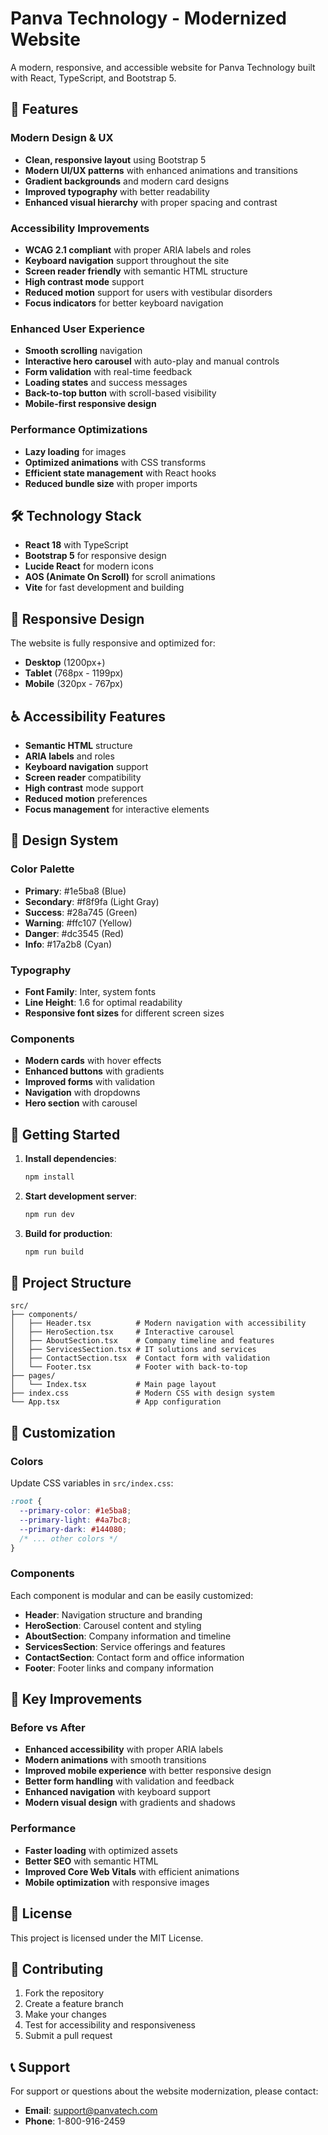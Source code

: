 # Panva Technology - Modernized Website

A modern, responsive, and accessible website for Panva Technology built with React, TypeScript, and Bootstrap 5.

## 🚀 Features

### Modern Design & UX
- **Clean, responsive layout** using Bootstrap 5
- **Modern UI/UX patterns** with enhanced animations and transitions
- **Gradient backgrounds** and modern card designs
- **Improved typography** with better readability
- **Enhanced visual hierarchy** with proper spacing and contrast

### Accessibility Improvements
- **WCAG 2.1 compliant** with proper ARIA labels and roles
- **Keyboard navigation** support throughout the site
- **Screen reader friendly** with semantic HTML structure
- **High contrast mode** support
- **Reduced motion** support for users with vestibular disorders
- **Focus indicators** for better keyboard navigation

### Enhanced User Experience
- **Smooth scrolling** navigation
- **Interactive hero carousel** with auto-play and manual controls
- **Form validation** with real-time feedback
- **Loading states** and success messages
- **Back-to-top button** with scroll-based visibility
- **Mobile-first responsive design**

### Performance Optimizations
- **Lazy loading** for images
- **Optimized animations** with CSS transforms
- **Efficient state management** with React hooks
- **Reduced bundle size** with proper imports

## 🛠️ Technology Stack

- **React 18** with TypeScript
- **Bootstrap 5** for responsive design
- **Lucide React** for modern icons
- **AOS (Animate On Scroll)** for scroll animations
- **Vite** for fast development and building

## 📱 Responsive Design

The website is fully responsive and optimized for:
- **Desktop** (1200px+)
- **Tablet** (768px - 1199px)
- **Mobile** (320px - 767px)

## ♿ Accessibility Features

- **Semantic HTML** structure
- **ARIA labels** and roles
- **Keyboard navigation** support
- **Screen reader** compatibility
- **High contrast** mode support
- **Reduced motion** preferences
- **Focus management** for interactive elements

## 🎨 Design System

### Color Palette
- **Primary**: #1e5ba8 (Blue)
- **Secondary**: #f8f9fa (Light Gray)
- **Success**: #28a745 (Green)
- **Warning**: #ffc107 (Yellow)
- **Danger**: #dc3545 (Red)
- **Info**: #17a2b8 (Cyan)

### Typography
- **Font Family**: Inter, system fonts
- **Line Height**: 1.6 for optimal readability
- **Responsive font sizes** for different screen sizes

### Components
- **Modern cards** with hover effects
- **Enhanced buttons** with gradients
- **Improved forms** with validation
- **Navigation** with dropdowns
- **Hero section** with carousel

## 🚀 Getting Started

1. **Install dependencies**:
   ```bash
   npm install
   ```

2. **Start development server**:
   ```bash
   npm run dev
   ```

3. **Build for production**:
   ```bash
   npm run build
   ```

## 📁 Project Structure

```
src/
├── components/
│   ├── Header.tsx          # Modern navigation with accessibility
│   ├── HeroSection.tsx     # Interactive carousel
│   ├── AboutSection.tsx    # Company timeline and features
│   ├── ServicesSection.tsx # IT solutions and services
│   ├── ContactSection.tsx  # Contact form with validation
│   └── Footer.tsx          # Footer with back-to-top
├── pages/
│   └── Index.tsx           # Main page layout
├── index.css               # Modern CSS with design system
└── App.tsx                 # App configuration
```

## 🔧 Customization

### Colors
Update CSS variables in `src/index.css`:
```css
:root {
  --primary-color: #1e5ba8;
  --primary-light: #4a7bc8;
  --primary-dark: #144080;
  /* ... other colors */
}
```

### Components
Each component is modular and can be easily customized:
- **Header**: Navigation structure and branding
- **HeroSection**: Carousel content and styling
- **AboutSection**: Company information and timeline
- **ServicesSection**: Service offerings and features
- **ContactSection**: Contact form and office information
- **Footer**: Footer links and company information

## 🌟 Key Improvements

### Before vs After
- **Enhanced accessibility** with proper ARIA labels
- **Modern animations** with smooth transitions
- **Improved mobile experience** with better responsive design
- **Better form handling** with validation and feedback
- **Enhanced navigation** with keyboard support
- **Modern visual design** with gradients and shadows

### Performance
- **Faster loading** with optimized assets
- **Better SEO** with semantic HTML
- **Improved Core Web Vitals** with efficient animations
- **Mobile optimization** with responsive images

## 📄 License

This project is licensed under the MIT License.

## 🤝 Contributing

1. Fork the repository
2. Create a feature branch
3. Make your changes
4. Test for accessibility and responsiveness
5. Submit a pull request

## 📞 Support

For support or questions about the website modernization, please contact:
- **Email**: support@panvatech.com
- **Phone**: 1-800-916-2459
